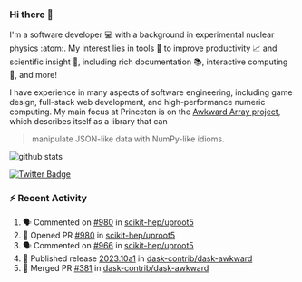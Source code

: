 ### Hi there 👋 

I'm a software developer 💻 with a background in experimental nuclear physics :atom:. My interest lies in tools :wrench: to improve productivity :chart_with_upwards_trend: and scientific insight :telescope:, including rich documentation 📚, interactive computing 🧮, and more! 

I have experience in many aspects of software engineering, including game design, full-stack web development, and high-performance numeric computing. My main focus at Princeton is on the [Awkward Array project](awkward-array.org/), which describes itself as a library that can 
> manipulate JSON-like data with NumPy-like idioms.

![github stats](https://github-readme-stats.vercel.app/api?username=agoose77&show_icons=true&hide_rank=true&hide_title=true&bg_color=30,e76445,904e95&text_color=efe3ec&icon_color=efe3ec)
<!--
**agoose77/agoose77** is a ✨ _special_ ✨ repository because its `README.md` (this file) appears on your GitHub profile.

Here are some ideas to get you started:

- 🔭 I’m currently working on ...
- 🌱 I’m currently learning ...
- 👯 I’m looking to collaborate on ...
- 🤔 I’m looking for help with ...
- 💬 Ask me about ...
- 📫 How to reach me: ...
- 😄 Pronouns: ...
- ⚡ Fun fact: ...
-->

[![Twitter Badge](https://img.shields.io/twitter/follow/agoose77?style=flat-square&logo=Twitter&logoColor=white&color=cornflowerblue)](https://twitter.com/agoose77)

### :zap: Recent Activity

<!--START_SECTION:activity-->
1. 🗣 Commented on [#980](https://github.com/scikit-hep/uproot5/pull/980#issuecomment-1751520258) in [scikit-hep/uproot5](https://github.com/scikit-hep/uproot5)
2. 💪 Opened PR [#980](https://github.com/scikit-hep/uproot5/pull/980) in [scikit-hep/uproot5](https://github.com/scikit-hep/uproot5)
3. 🗣 Commented on [#966](https://github.com/scikit-hep/uproot5/pull/966#issuecomment-1751454496) in [scikit-hep/uproot5](https://github.com/scikit-hep/uproot5)
4. 🚀 Published release [2023.10a1](https://github.com/dask-contrib/dask-awkward/releases/tag/2023.10a1) in [dask-contrib/dask-awkward](https://github.com/dask-contrib/dask-awkward)
5. 🎉 Merged PR [#381](https://github.com/dask-contrib/dask-awkward/pull/381) in [dask-contrib/dask-awkward](https://github.com/dask-contrib/dask-awkward)
<!--END_SECTION:activity-->
